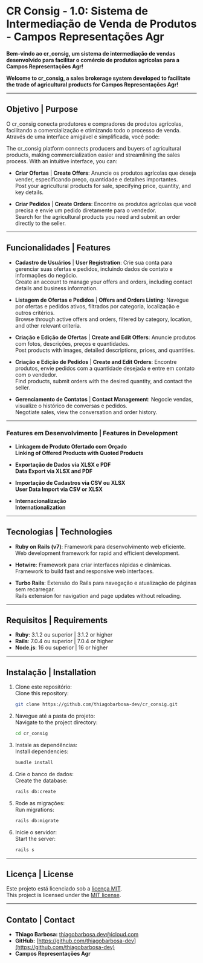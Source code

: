 # CR Consig - 1.0: Sistema de Intermediação de Venda de Produtos - Campos Representações Agr

**Bem-vindo ao cr_consig, um sistema de intermediação de vendas desenvolvido para facilitar o comércio de produtos agrícolas para a Campos Representações Agr!**

**Welcome to cr_consig, a sales brokerage system developed to facilitate the trade of agricultural products for Campos Representações Agr!**

---

## Objetivo | Purpose

O cr_consig conecta produtores e compradores de produtos agrícolas, facilitando a comercialização e otimizando todo o processo de venda. Através de uma interface amigável e simplificada, você pode:

The cr_consig platform connects producers and buyers of agricultural products, making commercialization easier and streamlining the sales process. With an intuitive interface, you can:

- **Criar Ofertas** | **Create Offers**: Anuncie os produtos agrícolas que deseja vender, especificando preço, quantidade e detalhes importantes.  
  Post your agricultural products for sale, specifying price, quantity, and key details.
  
- **Criar Pedidos** | **Create Orders**: Encontre os produtos agrícolas que você precisa e envie um pedido diretamente para o vendedor.  
  Search for the agricultural products you need and submit an order directly to the seller.

---

## Funcionalidades | Features

- **Cadastro de Usuários** | **User Registration**: Crie sua conta para gerenciar suas ofertas e pedidos, incluindo dados de contato e informações do negócio.  
  Create an account to manage your offers and orders, including contact details and business information.

- **Listagem de Ofertas e Pedidos** | **Offers and Orders Listing**: Navegue por ofertas e pedidos ativos, filtrados por categoria, localização e outros critérios.  
  Browse through active offers and orders, filtered by category, location, and other relevant criteria.

- **Criação e Edição de Ofertas** | **Create and Edit Offers**: Anuncie produtos com fotos, descrições, preços e quantidades.  
  Post products with images, detailed descriptions, prices, and quantities.

- **Criação e Edição de Pedidos** | **Create and Edit Orders**: Encontre produtos, envie pedidos com a quantidade desejada e entre em contato com o vendedor.  
  Find products, submit orders with the desired quantity, and contact the seller.

- **Gerenciamento de Contatos** | **Contact Management**: Negocie vendas, visualize o histórico de conversas e pedidos.  
  Negotiate sales, view the conversation and order history.

---

### Features em Desenvolvimento | Features in Development

- **Linkagem de Produto Ofertado com Orçado**  
  **Linking of Offered Products with Quoted Products**

- **Exportação de Dados via XLSX e PDF**  
  **Data Export via XLSX and PDF**

- **Importação de Cadastros via CSV ou XLSX**  
  **User Data Import via CSV or XLSX**

- **Internacionalização**  
  **Internationalization**

---

## Tecnologias | Technologies

- **Ruby on Rails (v7)**: Framework para desenvolvimento web eficiente.  
  Web development framework for rapid and efficient development.
  
- **Hotwire**: Framework para criar interfaces rápidas e dinâmicas.  
  Framework to build fast and responsive web interfaces.
  
- **Turbo Rails**: Extensão do Rails para navegação e atualização de páginas sem recarregar.  
  Rails extension for navigation and page updates without reloading.

---

## Requisitos | Requirements

- **Ruby**: 3.1.2 ou superior | 3.1.2 or higher
- **Rails**: 7.0.4 ou superior | 7.0.4 or higher
- **Node.js**: 16 ou superior | 16 or higher

---

## Instalação | Installation

1. Clone este repositório:  
   Clone this repository:  
   ```bash
   git clone https://github.com/thiagobarbosa-dev/cr_consig.git
   ```

2. Navegue até a pasta do projeto:  
   Navigate to the project directory:  
   ```bash
   cd cr_consig
   ```

3. Instale as dependências:  
   Install dependencies:  
   ```bash
   bundle install
   ```

4. Crie o banco de dados:  
   Create the database:  
   ```bash
   rails db:create
   ```

5. Rode as migrações:  
   Run migrations:  
   ```bash
   rails db:migrate
   ```

6. Inicie o servidor:  
   Start the server:  
   ```bash
   rails s
   ```

---

## Licença | License

Este projeto está licenciado sob a [licença MIT](https://opensource.org/licenses/MIT).  
This project is licensed under the [MIT license](https://opensource.org/licenses/MIT).

---

## Contato | Contact

- **Thiago Barbosa:** thiagobarbosa.dev@icloud.com  
- **GitHub:** [https://github.com/thiagobarbosa-dev](https://github.com/thiagobarbosa-dev)  
- **Campos Representações Agr** 

